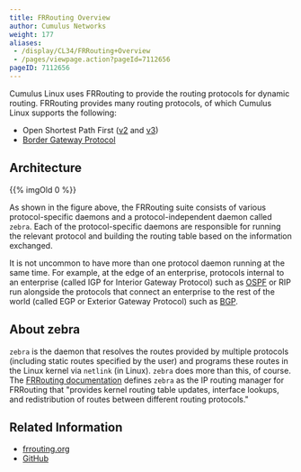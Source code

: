 ```yaml
---
title: FRRouting Overview
author: Cumulus Networks
weight: 177
aliases:
 - /display/CL34/FRRouting+Overview
 - /pages/viewpage.action?pageId=7112656
pageID: 7112656
---
```

Cumulus Linux uses FRRouting to provide the routing protocols for
dynamic routing. FRRouting provides many routing protocols, of which
Cumulus Linux supports the following:

- Open Shortest Path First
    ([v2](/version/cumulus-linux-343/Layer-Three/Open-Shortest-Path-First-OSPF-Protocol)
    and
    [v3](/version/cumulus-linux-343/Layer-Three/Open-Shortest-Path-First-v3-OSPFv3-Protocol))
- [Border Gateway Protocol](/version/cumulus-linux-343/Layer-Three/Border-Gateway-Protocol-BGP)

## Architecture

{{% imgOld 0 %}}

As shown in the figure above, the FRRouting suite consists of various
protocol-specific daemons and a protocol-independent daemon called
`zebra`. Each of the protocol-specific daemons are responsible for
running the relevant protocol and building the routing table based on
the information exchanged.

It is not uncommon to have more than one protocol daemon running at the
same time. For example, at the edge of an enterprise, protocols internal
to an enterprise (called IGP for Interior Gateway Protocol) such as
[OSPF](/version/cumulus-linux-343/Layer-Three/Open-Shortest-Path-First-OSPF-Protocol)
or RIP run alongside the protocols that connect an enterprise to the
rest of the world (called EGP or Exterior Gateway Protocol) such as
[BGP](/version/cumulus-linux-343/Layer-Three/Border-Gateway-Protocol-BGP).

## About zebra

`zebra` is the daemon that resolves the routes provided by multiple
protocols (including static routes specified by the user) and programs
these routes in the Linux kernel via `netlink` (in Linux). `zebra` does
more than this, of course. The 
[FRRouting documentation](https://frrouting.org/user-guide/Zebra.html#Zebra)
defines `zebra` as the IP routing manager for FRRouting that "provides
kernel routing table updates, interface lookups, and redistribution of
routes between different routing protocols."

## Related Information

- [frrouting.org](https://frrouting.org)
- [GitHub](https://github.com/FRRouting/frr)
